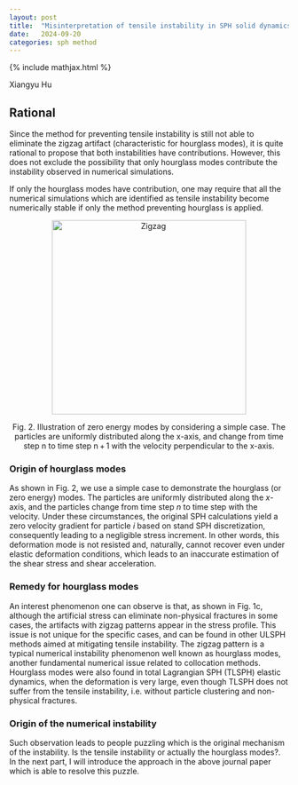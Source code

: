 ```yaml
---
layout: post
title:  "Misinterpretation of tensile instability in SPH solid dynamics (Part 2)"
date:   2024-09-20
categories: sph method
---
```

<head> {% include mathjax.html %} </head>

Xiangyu Hu

## Rational

Since the method for preventing tensile instability is still not able to eliminate the zigzag artifact (characteristic for hourglass modes),
it is quite rational to propose that both instabilities have contributions.
However, this does not exclude the possibility that only hourglass modes contribute
the instability observed in numerical simulations.

If only the hourglass modes have contribution, one may require that
all the numerical simulations which are identified as tensile instability
become numerically stable if only the method preventing hourglass is applied.

<p align="center"><img src="{{site.baseurl}}/assets/img/zigzag.jpg" alt="Zigzag" height="350"/>
<center>Fig. 2. Illustration of zero energy modes by considering a simple case.
The particles are uniformly distributed along the x-axis,
and change from time step n to time step n + 1
with the velocity perpendicular to the x-axis.</center> </p>

### Origin of hourglass modes

As shown in Fig. 2, we use a simple case to demonstrate the hourglass
(or zero energy) modes.
The particles are uniformly distributed along the $x$-axis,
and the particles change from time step $n$ to time step with the velocity.
Under these circumstances, the original SPH calculations yield
a zero velocity gradient for particle $i$ based on stand SPH discretization,
consequently leading to a negligible stress increment.
In other words, this deformation mode is not resisted and,
naturally, cannot recover even under elastic deformation conditions,
which leads to an inaccurate estimation of the shear stress and shear acceleration.

### Remedy for hourglass modes

An interest phenomenon one can observe is that, as shown in Fig. 1c,
although the artificial stress can eliminate non-physical fractures in some cases,
the artifacts with zigzag patterns appear in the stress profile.
This issue is not unique for the specific cases,
and can be found in other ULSPH methods aimed at mitigating tensile instability.
The zigzag pattern is a typical numerical instability phenomenon well known as hourglass modes,
another fundamental numerical issue related to collocation methods.
Hourglass modes were also found in total Lagrangian SPH (TLSPH) elastic dynamics,
when the deformation is very large, even though TLSPH does not suffer from the tensile instability,
i.e. without particle clustering and non-physical fractures.

### Origin of the numerical instability

Such observation leads to people puzzling which is the original mechanism of the instability.
Is the tensile instability or actually the hourglass modes?.
In the next part, I will introduce the approach in the above journal paper
which is able to resolve this puzzle.

<script src="https://giscus.app/client.js"
        data-repo="Xiangyu-Hu/SPHinXsys"
        data-repo-id="MDEwOlJlcG9zaXRvcnkxODkwNzAxNDA="
        data-category="Announcements"
        data-category-id="DIC_kwDOC0T7PM4CPNAR"
        data-mapping="pathname"
        data-strict="0"
        data-reactions-enabled="1"
        data-emit-metadata="0"
        data-input-position="bottom"
        data-theme="light"
        data-lang="en"
        crossorigin="anonymous"
        async>
</script>
